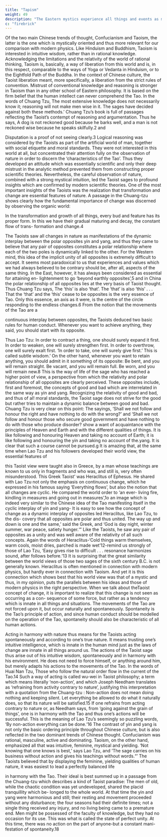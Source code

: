 ```yaml
---
title: "Tapism"
weight: 49
description: "The Eastern mystics experience all things and events as manifestations of a basic oneness"
c: "firebrick"
---
```



Of the two main Chinese trends of thought, Confucianism
and Taoism, the latter is the one which is mystically oriented
and thus more relevant for our comparison with modern physics.
Like Hinduism and Buddhism, Taoism is interested in intuitive
wisdom, rather than in rational knowledge. Acknowledging
the limitations and the relativity of the world of rational
thinking, Taoism is, basically, a way of liberation from this
world and is, in this respect, comparable to the ways of Yoga
or Vedanta in Hinduism, or to the Eightfold Path of the Buddha.
In the context of Chinese culture, the Taoist liberation meant,
more specifically, a liberation from the strict rules of convention.
Mistrust of conventional knowledge and reasoning is stronger
in Taoism than in any other school of Eastern philosophy. It is
based on the firm belief that the human intellect can never
comprehend the Tao. In the words of Chuang Tzu,
The most extensive knowledge does not necessarily know
it; reasoning will not make men wise in it. The sages
have decided against both these methods.’
Chuang Tzu’s book is full of passages reflecting the Taoist’s
contempt of reasoning and argumentation. Thus he says,
A dog is not reckoned good because he barks well, and a
man is not reckoned wise because he speaks skilfully.2
and

Disputation is a proof of not seeing clearly.3
Logical reasoning was considered by the Taoists as part of the artificial world of man, together with social etiquette and
moral standards. They were not interested in this world at all,
but concentrated their attention fully on the observation of
nature in order to discern the ‘characteristics of the Tao’.
Thus they developed an attitude which was essentially scientific
and only their deep mistrust in the analytic method prevented
them from constructing proper scientific theories. Nevertheless,
the careful observation of nature, combined with a strong
mystical intuition, led the Taoist sages to profound insights
which are confirmed by modern scientific theories.
One of the most important insights of the Taoists was the
realization that transformation and change are essential features
of nature. A passage in the Chuang-tzu shows clearly how the
fundamental importance of change was discerned by observing
the organic world:

In the transformation and growth of all things, every bud
and feature has its proper form. In this we have their
gradual maturing and decay, the constant flow of trans-
formation and change.4

The Taoists saw all changes in nature as manifestations of
the dynamic interplay between the polar opposites yin and
yang, and thus they came to believe that any pair of opposites
constitutes a polar relationship where each of the two poles is
dynamically linked to the other. For the Western mind, this
idea of the implicit unity of all opposites is extremely difficult to
accept. It seems most paradoxical to us that experiences and
values which we had always believed to be contrary should
be, after all, aspects of the same thing. In the East, however,
it has always been considered as essential for attaining en-
lightenment to go ‘beyond earthly opposites’,5 and in China
the polar relationship of all opposites lies at the very basis of
Taoist thought. Thus Chuang Tzu says,
The ‘this’ is also ‘that’. The ‘that’ is also ‘this’ . . . That the
‘that’ and the ‘this’ cease to be opposites is the very
essence of Tao. Only this essence, an axis as it were, is
the centre of the circle responding to the endless changes.6
From the notion that the movements of the Tao are a 

continuous interplay between opposites, the Taoists deduced
two basic rules for human conduct. Whenever you want to
achieve anything, they said, you should start with its opposite.

Thus Lao Tzu:
In order to contract a thing, one should surely expand it
first.
In order to weaken, one will surely strengthen first.
In order to overthrow, one will surely exalt first.
‘In order to take, one will surely give first.’
This is called subtle wisdom.’
On the other hand, whenever you want to retain anything,
you should admit in it something of its opposite:
Be bent, and you will remain straight.
Be vacant, and you will remain full.
Be worn, and you will remain new.8
This is the way of life of the sage who has reached a higher
point of view, a perspective from which the relativity and polar
relationship of all opposites are clearly perceived. These
opposites include, first and foremost, the concepts of good
and bad which are interrelated in the same way as yin and
yang. Recognizing the relativity of good and bad, and thus of
aI! moral standards, the Taoist sage does not strive for the
good but rather tries to maintain a dynamic balance between
good and bad. Chuang Tzu is very clear on this point:
The sayings, ‘Shall we not follow and honour the right
and have nothing to do with the wrong?’ and ‘Shall we not
follow and honour those who secure good government
and have nothing to do with those who produce disorder?
show a want of acquaintance with the principles of
Heaven and Earth and with the different qualities of things.
It is like following and honouring Heaven and taking no
account of Earth; it is like following and honouring the
yin and taking no account of the.yang. It is clear that such
a course cannot be pursued.g
It is amazing that, at the same time when Lao Tzu and his
followers developed their world view, the essential features of

this Taoist view were taught also in Greece, by a man whose
teachings are known to us only in fragments and who was, and
still is, very often misunderstood. This Greek Taoist’ was
Heraclitus of Ephesus. He shared with Lao Tzu not only the
emphasis on continuous change, which he expressed in his
famous saying ‘Everything flows’, but also the notion that all
changes are cyclic. He compared the world order to ‘an ever-
living fire, kindling in measures and going out in measures’,1o
an image which is indeed very similar to the Chinese idea of
the Tao manifesting itself in the cyclic interplay of yin and
yang-
It is easy to see how the concept of change as a dynamic
interplay of opposites led Heraclitus, like Lao Tzu, to the dis-
covery that all opposites are polar and thus united. The way
up and down is one and the same,’ said the Greek, and ‘God
is day night, winter summer, war peace, satiety hunger.‘”
Like the Taoists, he saw any pair of opposites as a unity and
was well aware of the relativity of all such concepts. Again
the words of Heraclitus-‘Cold things warm themselves, warm
cools, moist dries, parched is made wet’12-remind us strongly
of those of Lao Tzu, ‘Easy gives rise to difficult . . . resonance
harmonizes sound, after follows before.‘13
It is surprising that the great similarity between the world
views of those two sages of the sixth century B.C. is not generally
known. Heraclitus is often mentioned in connection with
modern physics, but hardly ever in connection with Taoism.
And yet it is this connection which shows best that his world
view was that of a mystic and thus, in my opinion, puts the
parallels between his ideas and those of modern physics in the
right perspective.
When we talk about theTaoist concept of change, it is important
to realize that this change is not seen as occurring as a con-
sequence of some force, but rather as a tendency which is
innate in all things and situations. The movements of the Tao
are not forced upon it, but occur naturally and spontaneously.
Spontaneity is the Tao’s principle of action, and since human
conduct should be modelled on the operation of the Tao,
spontaneity should also be characteristic of all human actions. 

Acting in harmony with nature thus means for the Taoists
acting spontaneously and according to one’s true nature. It
means trusting one’s intuitive intelligence, which is innate in
the human mind just as the laws of change are innate in all
things around us.
The actions of the Taoist sage thus arise out of his intuitive
wisdom, spontaneously and in harmony with his environment.
He does not need to force himself, or anything around him, but
merely adapts his actions to the movements of the Tao. In
the words of Huai Nan Tzu,
Those who follow the natural order flow in the current of
the Tao.14
Such a way of acting is called wu-wei in Taoist philosophy; a
term which means literally ‘non-action’, and which Joseph
Needham translates as ‘refraining from activity contrary to
nature’, justifying this interpretation with a quotation from the
Chuang-tzu :
Non-action does not mean doing nothing and keeping
silent. Let everything be allowed to do what it naturally
does, so that its nature will be satisfied.15
If one refrains from acting contrary to nature or, as Needham
says, from ‘going against the grain of things’, one is in harmony
with the Tao and thus one’s actions will be successful. This is
the meaning of Lao Tzu’s seemingly so puzzling words, ‘By
non-action everything can be done.‘16
The contrast of yin and yang is not only the basic ordering
principle throughout Chinese culture, but is also reflected in
the two dominant trends of Chinese thought. Confucianism
was rational, masculine, active and dominating. Taoism, on
the other hand, emphasized all that was intuitive, feminine,
mystical and yielding. ‘Not knowing that one knows is best,’
says Lao Tzu, and ‘The sage carries on his business without
action and gives his teachings without words.“’ The Taoists
believed that by displaying the feminine, yielding qualities of
human nature, it was easiest to lead a perfectly balanced life

in harmony with the Tao. Their ideal is best summed up in a
passage from the Chuang-tzu which describes a kind of Taoist
paradise:
The men of old, while the chaotic condition was yet
undeveloped, shared the placid tranquillity which be-
longed to the whole world. At that time the yin and yang
were harmonious and still; their resting and movement
proceeded without any disturbance; the four seasons
had their definite times; not a single thing received any
injury, and no living being came to a premature end.
Men might be possessed of the faculty of knowledge,
but they had no occasion for its use. This was what is
called the state of perfect unity. At this time, there was
no action on the part of anyone-but a constant mani-
festation of spontaneity.18


